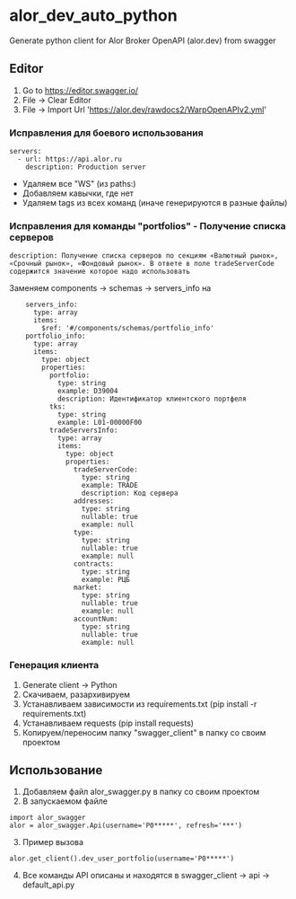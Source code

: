 # alor_dev_auto_python
Generate python client for Alor Broker OpenAPI (alor.dev) from swagger

## Editor
1. Go to https://editor.swagger.io/
2. File -> Clear Editor
3. File -> Import Url 'https://alor.dev/rawdocs2/WarpOpenAPIv2.yml'

### Исправления для боевого использования
```
servers:
  - url: https://api.alor.ru
    description: Production server
``` 

- Удаляем все "WS" (из paths:)
- Добавляем кавычки, где нет
- Удаляем tags из всех команд (иначе генерируются в разные файлы)


### Исправления для команды "portfolios" - Получение списка серверов
```
description: Получение списка серверов по секциям «Валютный рынок», «Срочный рынок», «Фондовый рынок». В ответе в поле tradeServerCode содержится значение которое надо использовать
```
Заменяем components -> schemas -> servers_info на
```
    servers_info:
      type: array
      items:
        $ref: '#/components/schemas/portfolio_info'
    portfolio_info:
      type: array
      items:
        type: object
        properties:
          portfolio:
            type: string
            example: D39004
            description: Идентификатор клиентского портфеля
          tks:
            type: string
            example: L01-00000F00
          tradeServersInfo:
            type: array
            items:
              type: object
              properties:
                tradeServerCode:
                  type: string
                  example: TRADE
                  description: Код сервера
                addresses:
                  type: string
                  nullable: true
                  example: null
                type:
                  type: string
                  nullable: true
                  example: null
                contracts:
                  type: string
                  example: РЦБ
                market:
                  type: string
                  nullable: true
                  example: null
                accountNum:
                  type: string
                  nullable: true
                  example: null
```

### Генерация клиента
1. Generate client -> Python
2. Скачиваем, разархивируем
3. Устанавливаем зависимости из requirements.txt (pip install -r requirements.txt)
4. Устанавливаем requests (pip install requests)
5. Копируем/переносим папку "swagger_client" в папку со своим проектом

## Использование
1. Добавляем файл alor_swagger.py в папку со своим проектом
2. В запускаемом файле 
```
import alor_swagger
alor = alor_swagger.Api(username='P0*****', refresh='***')
```
3. Пример вызова
```
alor.get_client().dev_user_portfolio(username='P0*****')
```
4. Все команды API описаны и находятся в swagger_client -> api -> default_api.py
